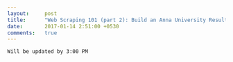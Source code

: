 ```yaml
---
layout:     post
title:      "Web Scraping 101 (part 2): Build an Anna University Result Scraper"
date:       2017-01-14 2:51:00 +0530
comments:   true
---
```


```
Will be updated by 3:00 PM
```
